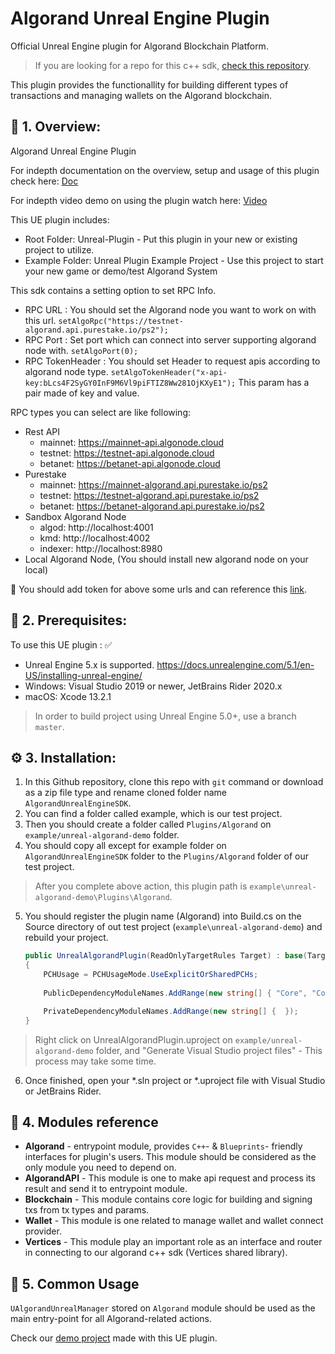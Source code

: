 # Algorand Unreal Engine Plugin
Official Unreal Engine plugin for Algorand Blockchain Platform.

> If you are looking for a repo for this c++ sdk, [check this repository](https://github.com/Wisdom-Labs/Algorand-CPlusPlus-SDK.git).

This plugin provides the functionallity for building different types of transactions and managing wallets on the Algorand blockchain.

## 📙 1. Overview:
Algorand Unreal Engine Plugin

For indepth documentation on the overview, setup and usage of this plugin check here: [Doc](https://github.com/Wisdom-Labs/Algorand-Unreal-Engine-SDK/blob/master/Algorand%20Unreal%20SDK%20Documentation.pdf)

For indepth video demo on using the plugin watch here: [Video](https://youtu.be/zRjuzZP1ngY)
 
This UE plugin includes:
- Root Folder: Unreal-Plugin - Put this plugin in your new or existing project to utilize.
- Example Folder: Unreal Plugin Example Project - Use this project to start your new game or demo/test Algorand System

This sdk contains a setting option to set RPC Info.
* RPC URL : You should set the Algorand node you want to work on with this url.
  ` setAlgoRpc("https://testnet-algorand.api.purestake.io/ps2"); `
* RPC Port : Set port which can connect into server supporting algorand node with.
  ` setAlgoPort(0); `
* RPC TokenHeader : You should set Header to request apis according to algorand node type.
  ` setAlgoTokenHeader("x-api-key:bLcs4F2SyGY0InF9M6Vl9piFTIZ8Ww281OjKXyE1"); `
  This param has a pair made of key and value.

RPC types you can select are like following:
* Rest API
  + mainnet: https://mainnet-api.algonode.cloud
  + testnet: https://testnet-api.algonode.cloud
  + betanet: https://betanet-api.algonode.cloud
* Purestake
  + mainnet: https://mainnet-algorand.api.purestake.io/ps2
  + testnet: https://testnet-algorand.api.purestake.io/ps2
  + betanet: https://betanet-algorand.api.purestake.io/ps2
* Sandbox Algorand Node
  + algod: http://localhost:4001 
  + kmd: http://localhost:4002
  + indexer: http://localhost:8980
* Local Algorand Node, (You should install new algorand node on your local)

 👔 You should add token for above some urls and can reference this [link](https://github.com/Wisdom-Labs/Algorand-Unreal-Engine-SDK/tree/master/example/unreal-algorand-demo#how-to-set-rpc-info).

## 📑 2. Prerequisites:

To use this UE plugin : ✅
- Unreal Engine 5.x is supported.
  https://docs.unrealengine.com/5.1/en-US/installing-unreal-engine/
- Windows: Visual Studio 2019 or newer, JetBrains Rider 2020.x
- macOS: Xcode 13.2.1
> In order to build project using Unreal Engine 5.0+, use a branch `master`.

## ⚙️ 3. Installation:
1. In this Github repository, clone this repo with `git` command or download as a zip file type and rename cloned folder name `AlgorandUnrealEngineSDK`.
2. You can find a folder called example, which is our test project.
3. Then you should create a folder called `Plugins/Algorand` on `example/unreal-algorand-demo` folder.
4. You should copy all except for example folder on `AlgorandUnrealEngineSDK` folder to the `Plugins/Algorand` folder of our test project.
> After you complete above action, this plugin path is `example\unreal-algorand-demo\Plugins\Algorand`.
5. You should register the plugin name (Algorand) into Build.cs on the Source 
directory of out test project (`example\unreal-algorand-demo`) and rebuild your project.
    ```csharp  
    public UnrealAlgorandPlugin(ReadOnlyTargetRules Target) : base(Target)
    {
        PCHUsage = PCHUsageMode.UseExplicitOrSharedPCHs;
        
        PublicDependencyModuleNames.AddRange(new string[] { "Core", "CoreUObject", "Engine", "InputCore", "Algorand" });

        PrivateDependencyModuleNames.AddRange(new string[] {  });
    }
    ```
>Right click on UnrealAlgorandPlugin.uproject on `example/unreal-algorand-demo` folder, and "Generate Visual Studio project files" - This process may take some time.
6. Once finished, open your *.sln project or *.uproject file with Visual Studio or JetBrains Rider.

## 🧭 4. Modules reference
* **Algorand** - entrypoint module, provides `C++`- & `Blueprints`- friendly interfaces for plugin's users. This module should be considered as the only module you need to depend on.
* **AlgorandAPI** - This module is one to make api request and process its result and send it to entrypoint module.
* **Blockchain** - This module contains core logic for building and signing txs from tx types and params.
* **Wallet** - This module is one related to manage wallet and wallet connect provider.
* **Vertices** - This module play an important role as an interface and router in connecting to our algorand c++ sdk (Vertices shared library).

## 🚀 5. Common Usage
`UAlgorandUnrealManager` stored on `Algorand` module should be used as the main entry-point for all Algorand-related actions.

Check our [demo project](https://github.com/Wisdom-Labs/Algorand-Unreal-Engine-SDK/tree/master/example/unreal-algorand-demo) made with this UE plugin.
